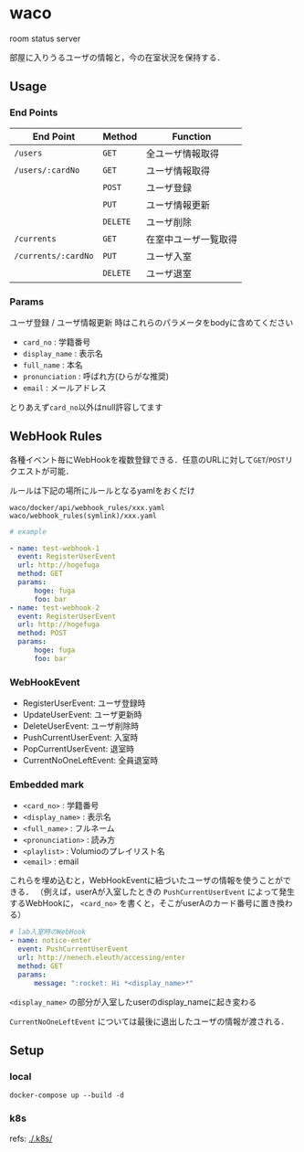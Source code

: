 # waco

room status server

部屋に入りうるユーザの情報と，今の在室状況を保持する．

## Usage

### End Points
| End Point           | Method   | Function             |
|---------------------|----------|----------------------|
| `/users`            | `GET`    | 全ユーザ情報取得     |
| `/users/:cardNo`    | `GET`    | ユーザ情報取得       |
|                     | `POST`   | ユーザ登録           |
|                     | `PUT`    | ユーザ情報更新       |
|                     | `DELETE` | ユーザ削除           |
| `/currents`         | `GET`    | 在室中ユーザ一覧取得 |
| `/currents/:cardNo` | `PUT`    | ユーザ入室           |
|                     | `DELETE` | ユーザ退室           |

### Params

ユーザ登録 / ユーザ情報更新 時はこれらのパラメータをbodyに含めてください

- `card_no` : 学籍番号
- `display_name` : 表示名
- `full_name` : 本名
- `pronunciation` : 呼ばれ方(ひらがな推奨)
- `email` : メールアドレス

とりあえず`card_no`以外はnull許容してます

## WebHook Rules

各種イベント毎にWebHookを複数登録できる．任意のURLに対して`GET`/`POST`リクエストが可能．

ルールは下記の場所にルールとなるyamlをおくだけ

`waco/docker/api/webhook_rules/xxx.yaml`
`waco/webhook_rules(symlink)/xxx.yaml`

```yaml
# example

- name: test-webhook-1
  event: RegisterUserEvent
  url: http://hogefuga
  method: GET
  params:
      hoge: fuga
      foo: bar
- name: test-webhook-2
  event: RegisterUserEvent
  url: http://hogefuga
  method: POST
  params:
      hoge: fuga
      foo: bar
```

### WebHookEvent

- RegisterUserEvent: ユーザ登録時
- UpdateUserEvent:  ユーザ更新時
- DeleteUserEvent: ユーザ削除時
- PushCurrentUserEvent: 入室時
- PopCurrentUserEvent: 退室時
- CurrentNoOneLeftEvent: 全員退室時

### Embedded mark

- `<card_no>` : 学籍番号
- `<display_name>` : 表示名
- `<full_name>` : フルネーム
- `<pronunciation>` : 読み方
- `<playlist>` : Volumioのプレイリスト名
- `<email>` : email

これらを埋め込むと，WebHookEventに紐づいたユーザの情報を使うことができる．
（例えば，userAが入室したときの `PushCurrentUserEvent` によって発生するWebHookに， `<card_no>` を書くと，そこがuserAのカード番号に置き換わる）

```yaml
# lab入室時のWebHook
- name: notice-enter
  event: PushCurrentUserEvent
  url: http://nenech.eleuth/accessing/enter
  method: GET
  params:
      message: ":rocket: Hi *<display_name>*"
```

`<display_name>` の部分が入室したuserのdisplay_nameに起き変わる


`CurrentNoOneLeftEvent` については最後に退出したユーザの情報が渡される．

## Setup

### local
```
docker-compose up --build -d
```

### k8s
refs: [./.k8s/](./.k8s/)

